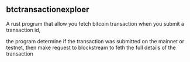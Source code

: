 ## btctransactionexploer

A rust program that allow you fetch bitcoin transaction when you submit a transaction id,

the program determine if the transaction was submitted on the mainnet or testnet,
then make request to blockstream to feth the full details of the transaction
